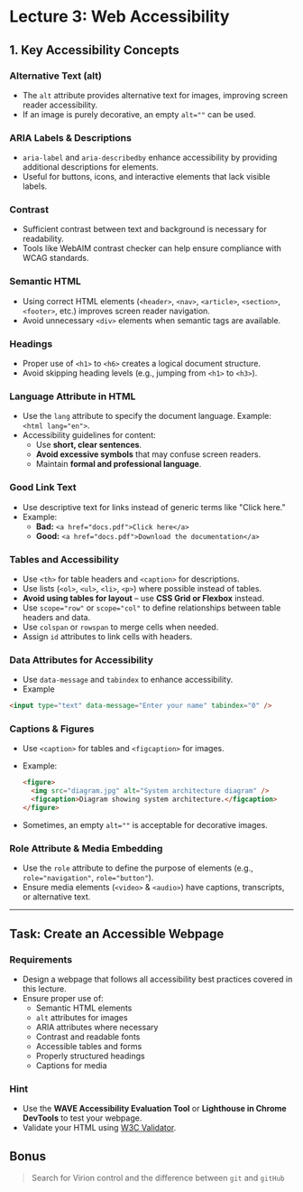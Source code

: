 # Lecture 3: Web Accessibility

## 1. Key Accessibility Concepts

### Alternative Text (alt)

- The `alt` attribute provides alternative text for images, improving screen reader accessibility.
- If an image is purely decorative, an empty `alt=""` can be used.

### ARIA Labels & Descriptions

- `aria-label` and `aria-describedby` enhance accessibility by providing additional descriptions for elements.
- Useful for buttons, icons, and interactive elements that lack visible labels.

### Contrast

- Sufficient contrast between text and background is necessary for readability.
- Tools like WebAIM contrast checker can help ensure compliance with WCAG standards.

### Semantic HTML

- Using correct HTML elements (`<header>`, `<nav>`, `<article>`, `<section>`, `<footer>`, etc.) improves screen reader navigation.
- Avoid unnecessary `<div>` elements when semantic tags are available.

### Headings

- Proper use of `<h1>` to `<h6>` creates a logical document structure.
- Avoid skipping heading levels (e.g., jumping from `<h1>` to `<h3>`).

### Language Attribute in HTML

- Use the `lang` attribute to specify the document language. Example: `<html lang="en">`.
- Accessibility guidelines for content:
  - Use **short, clear sentences**.
  - **Avoid excessive symbols** that may confuse screen readers.
  - Maintain **formal and professional language**.

### Good Link Text

- Use descriptive text for links instead of generic terms like "Click here."
- Example:
  - **Bad:** `<a href="docs.pdf">Click here</a>`
  - **Good:** `<a href="docs.pdf">Download the documentation</a>`

### Tables and Accessibility

- Use `<th>` for table headers and `<caption>` for descriptions.
- Use lists (`<ol>`, `<ul>`, `<li>`, `<p>`) where possible instead of tables.
- **Avoid using tables for layout** – use **CSS Grid or Flexbox** instead.
- Use `scope="row"` or `scope="col"` to define relationships between table headers and data.
- Use `colspan` or `rowspan` to merge cells when needed.
- Assign `id` attributes to link cells with headers.

### Data Attributes for Accessibility

- Use `data-message` and `tabindex` to enhance accessibility.
- Example

```html
<input type="text" data-message="Enter your name" tabindex="0" />
```

### Captions & Figures

- Use `<caption>` for tables and `<figcaption>` for images.
- Example:

  ```html
  <figure>
    <img src="diagram.jpg" alt="System architecture diagram" />
    <figcaption>Diagram showing system architecture.</figcaption>
  </figure>
  ```

- Sometimes, an empty `alt=""` is acceptable for decorative images.

### Role Attribute & Media Embedding

- Use the `role` attribute to define the purpose of elements (e.g., `role="navigation"`, `role="button"`).
- Ensure media elements (`<video>` & `<audio>`) have captions, transcripts, or alternative text.

---

## Task: Create an Accessible Webpage

### Requirements

- Design a webpage that follows all accessibility best practices covered in this lecture.
- Ensure proper use of:
  - Semantic HTML elements
  - `alt` attributes for images
  - ARIA attributes where necessary
  - Contrast and readable fonts
  - Accessible tables and forms
  - Properly structured headings
  - Captions for media

### Hint

- Use the **WAVE Accessibility Evaluation Tool** or **Lighthouse in Chrome DevTools** to test your webpage.
- Validate your HTML using [W3C Validator](https://validator.w3.org/).

## Bonus

> Search for Virion control and the difference between `git` and `gitHub`
